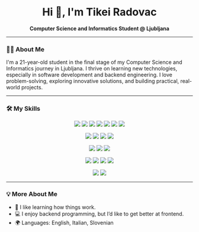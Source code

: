 <!-- Profile README for t1k3i -->

<h1 align="center">Hi 👋, I'm Tikei Radovac</h1>
<p align="center">
  <b>Computer Science and Informatics Student @ Ljubljana</b> <br>
</p>

---

### 🧑‍💻 About Me

I'm a 21-year-old student in the final stage of my Computer Science and Informatics journey in Ljubljana. I thrive on learning new technologies, especially in software development and backend engineering. I love problem-solving, exploring innovative solutions, and building practical, real-world projects.

---

### 🛠️ My Skills

<p align="center">
  <img src="https://img.shields.io/badge/Java-%23ED8B00.svg?style=for-the-badge&logo=java&logoColor=white" />
  <img src="https://img.shields.io/badge/C%23-239120.svg?style=for-the-badge&logo=c-sharp&logoColor=white" />
  <img src="https://img.shields.io/badge/C-00599C.svg?style=for-the-badge&logo=c&logoColor=white" />
  <img src="https://img.shields.io/badge/C++-00599C.svg?style=for-the-badge&logo=c%2B%2B&logoColor=white" />
  <img src="https://img.shields.io/badge/Go-00ADD8.svg?style=for-the-badge&logo=go&logoColor=white" />
  <img src="https://img.shields.io/badge/Python-3776AB.svg?style=for-the-badge&logo=python&logoColor=white" />
  <img src="https://img.shields.io/badge/JavaScript-F7DF1E.svg?style=for-the-badge&logo=javascript&logoColor=black" />
</p>

<p align="center">
  <img src="https://img.shields.io/badge/Spring_Boot-6DB33F?style=for-the-badge&logo=springboot&logoColor=white" />
  <img src="https://img.shields.io/badge/Angular-DD0031?style=for-the-badge&logo=angular&logoColor=white" />
  <img src="https://img.shields.io/badge/.NET-512BD4?style=for-the-badge&logo=dotnet&logoColor=white" />
  <img src="https://img.shields.io/badge/Node.js-339933?style=for-the-badge&logo=node.js&logoColor=white" />
</p>

<p align="center">
  <img src="https://img.shields.io/badge/SQL-4479A1?style=for-the-badge&logo=postgresql&logoColor=white" />
  <img src="https://img.shields.io/badge/PostgreSQL-4169E1?style=for-the-badge&logo=postgresql&logoColor=white" />
  <img src="https://img.shields.io/badge/MongoDB-47A248?style=for-the-badge&logo=mongodb&logoColor=white" />
</p>

<p align="center">
  <img src="https://img.shields.io/badge/Git-F05032?style=for-the-badge&logo=git&logoColor=white" />
  <img src="https://img.shields.io/badge/Docker-2496ED?style=for-the-badge&logo=docker&logoColor=white" />
  <img src="https://img.shields.io/badge/Assembly-007ACC?style=for-the-badge&logo=verilog&logoColor=white" />
  <img src="https://img.shields.io/badge/Arduino-00979D?style=for-the-badge&logo=arduino&logoColor=white" />
</p>

<p align="center">
  <img src="https://img.shields.io/badge/AI-%2300C7B7.svg?style=for-the-badge&logo=openai&logoColor=white" />
  <img src="https://img.shields.io/badge/RAG-%23fa5e00.svg?style=for-the-badge&logo=databricks&logoColor=white" />
</p>

---

### 💡 More About Me

- 🔧 I like learning how things work.
- 💻 I enjoy backend programming, but I’d like to get better at frontend.
- 🌍 Languages: English, Italian, Slovenian
